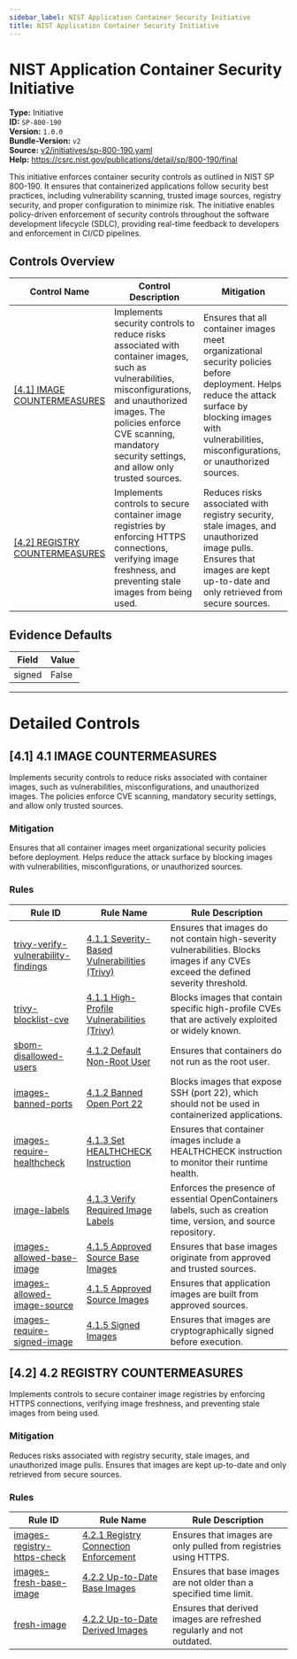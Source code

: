```yaml
---
sidebar_label: NIST Application Container Security Initiative
title: NIST Application Container Security Initiative
---  
```

# NIST Application Container Security Initiative  
**Type:** Initiative  
**ID:** `SP-800-190`  
**Version:** `1.0.0`  
**Bundle-Version:** `v2`  
**Source:** [v2/initiatives/sp-800-190.yaml](https://github.com/scribe-public/sample-policies/blob/main/v2/initiatives/sp-800-190.yaml)  
**Help:** https://csrc.nist.gov/publications/detail/sp/800-190/final  

This initiative enforces container security controls as outlined in  NIST SP 800-190. It ensures that containerized applications follow  security best practices, including vulnerability scanning, trusted  image sources, registry security, and proper configuration to minimize risk. The initiative enables policy-driven enforcement of security controls  throughout the software development lifecycle (SDLC), providing real-time  feedback to developers and enforcement in CI/CD pipelines.

## Controls Overview

| Control Name | Control Description | Mitigation |
|--------------|---------------------|------------|
| [[4.1]  IMAGE COUNTERMEASURES](#41-41-image-countermeasures) | Implements security controls to reduce risks associated with  container images, such as vulnerabilities, misconfigurations,  and unauthorized images. The policies enforce CVE scanning,  mandatory security settings, and allow only trusted sources. | Ensures that all container images meet organizational security  policies before deployment. Helps reduce the attack surface by  blocking images with vulnerabilities, misconfigurations, or  unauthorized sources. |
| [[4.2]  REGISTRY COUNTERMEASURES](#42-42-registry-countermeasures) | Implements controls to secure container image registries by enforcing  HTTPS connections, verifying image freshness, and preventing stale  images from being used. | Reduces risks associated with registry security, stale images,  and unauthorized image pulls. Ensures that images are kept up-to-date  and only retrieved from secure sources. |

## Evidence Defaults

| Field | Value |
|-------|-------|
| signed | False |

---

# Detailed Controls

## [4.1] 4.1 IMAGE COUNTERMEASURES

Implements security controls to reduce risks associated with  container images, such as vulnerabilities, misconfigurations,  and unauthorized images. The policies enforce CVE scanning,  mandatory security settings, and allow only trusted sources.


### Mitigation  
Ensures that all container images meet organizational security  policies before deployment. Helps reduce the attack surface by  blocking images with vulnerabilities, misconfigurations, or  unauthorized sources.

### Rules

| Rule ID | Rule Name | Rule Description |
|---------|-----------|------------------|
| [trivy-verify-vulnerability-findings](https://deploy-preview-299--scribe-security.netlify.app/docs/configuration/initiatives/rules/sarif/trivy/verify-cve-severity) | [4.1.1 Severity-Based Vulnerabilities (Trivy)](rules/sarif/trivy/verify-cve-severity.md) | Ensures that images do not contain high-severity vulnerabilities. Blocks images if any CVEs exceed the defined severity threshold. |
| [trivy-blocklist-cve](https://deploy-preview-299--scribe-security.netlify.app/docs/configuration/initiatives/rules/sarif/trivy/blocklist-cve) | [4.1.1 High-Profile Vulnerabilities (Trivy)](rules/sarif/trivy/blocklist-cve.md) | Blocks images that contain specific high-profile CVEs that are  actively exploited or widely known. |
| [sbom-disallowed-users](https://deploy-preview-299--scribe-security.netlify.app/docs/configuration/initiatives/rules/images/banned-users) | [4.1.2 Default Non-Root User](rules/images/banned-users.md) | Ensures that containers do not run as the root user. |
| [images-banned-ports](https://deploy-preview-299--scribe-security.netlify.app/docs/configuration/initiatives/rules/images/banned-ports) | [4.1.2 Banned Open Port 22](rules/images/banned-ports.md) | Blocks images that expose SSH (port 22), which should not be  used in containerized applications. |
| [images-require-healthcheck](https://deploy-preview-299--scribe-security.netlify.app/docs/configuration/initiatives/rules/images/require-healthcheck) | [4.1.3 Set HEALTHCHECK Instruction](rules/images/require-healthcheck.md) | Ensures that container images include a HEALTHCHECK instruction  to monitor their runtime health. |
| [image-labels](https://deploy-preview-299--scribe-security.netlify.app/docs/configuration/initiatives/rules/images/verify-labels) | [4.1.3 Verify Required Image Labels](rules/images/verify-labels.md) | Enforces the presence of essential OpenContainers labels, such as  creation time, version, and source repository. |
| [images-allowed-base-image](https://deploy-preview-299--scribe-security.netlify.app/docs/configuration/initiatives/rules/images/allowed-base-image) | [4.1.5 Approved Source Base Images](rules/images/allowed-base-image.md) | Ensures that base images originate from approved and trusted sources. |
| [images-allowed-image-source](https://deploy-preview-299--scribe-security.netlify.app/docs/configuration/initiatives/rules/images/allowed-image-source) | [4.1.5 Approved Source Images](rules/images/allowed-image-source.md) | Ensures that application images are built from approved sources. |
| [images-require-signed-image](https://deploy-preview-299--scribe-security.netlify.app/docs/configuration/initiatives/rules/images/image-signe) | [4.1.5 Signed Images](rules/images/image-signed.md) | Ensures that images are cryptographically signed before execution. |

## [4.2] 4.2 REGISTRY COUNTERMEASURES

Implements controls to secure container image registries by enforcing  HTTPS connections, verifying image freshness, and preventing stale  images from being used.


### Mitigation  
Reduces risks associated with registry security, stale images,  and unauthorized image pulls. Ensures that images are kept up-to-date  and only retrieved from secure sources.

### Rules

| Rule ID | Rule Name | Rule Description |
|---------|-----------|------------------|
| [images-registry-https-check](https://deploy-preview-299--scribe-security.netlify.app/docs/configuration/initiatives/rules/images/enforce-https-registry) | [4.2.1 Registry Connection Enforcement](rules/images/enforce-https-registry.md) | Ensures that images are only pulled from registries using HTTPS. |
| [images-fresh-base-image](https://deploy-preview-299--scribe-security.netlify.app/docs/configuration/initiatives/rules/images/fresh-base-image) | [4.2.2 Up-to-Date Base Images](rules/images/fresh-base-image.md) | Ensures that base images are not older than a specified time limit. |
| [fresh-image](https://deploy-preview-299--scribe-security.netlify.app/docs/configuration/initiatives/rules/images/fresh-image) | [4.2.2 Up-to-Date Derived Images](rules/images/fresh-image.md) | Ensures that derived images are refreshed regularly and not outdated. |
